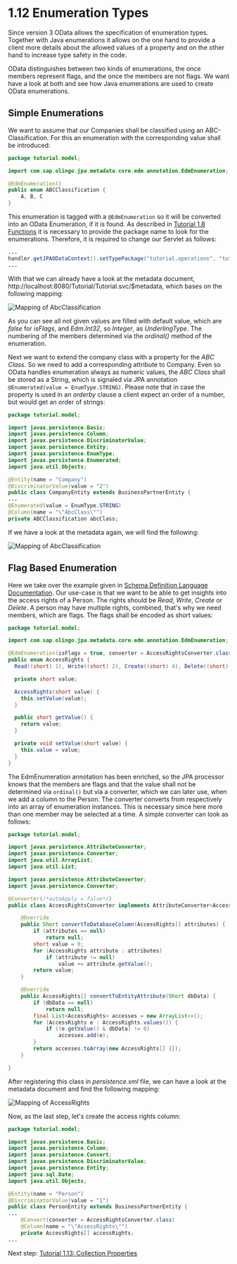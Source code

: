 # 1.12 Enumeration Types

Since version 3 OData allows the specification of enumeration types. Together with Java enumerations it allows on the one hand to provide a client more details about the allowed values of a property and on the other hand to increase type safety in the code.

OData distinguishes between two kinds of enumerations, the once members represent flags, and the once the members are not flags. We want have a look at both and see how Java enumerations are used to create OData enumerations.

## Simple Enumerations

We want to assume that our Companies shall be classified using an ABC-Classification. For this an enumeration with the corresponding value shall be introduced:

```Java
package tutorial.model;

import com.sap.olingo.jpa.metadata.core.edm.annotation.EdmEnumeration;

@EdmEnumeration()
public enum ABCClassification {
    A, B, C
}
```
This enumeration is tagged with a `@EdmEnumeration` so it will be converted into an OData Enumeration, if it is found. As described in [Tutorial 1.8 Functions](1-8-Functions.md) it is necessary to provide the package name to look for the enumerations. Therefore, it is required to change our Servlet as follows:
```Java
...
handler.getJPAODataContext().setTypePackage("tutorial.operations", "tutorial.model");
...
```
With that we can already have a look at the metadata document, http://localhost:8080/Tutorial/Tutorial.svc/$metadata, which bases on the following mapping:

![Mapping of AbcClassification](Metadata/MappingSimpleEnum.png)

As you can see all not given values are filled with default value, which are _false_ for _isFlags_, and _Edm.Int32_, so _Integer_, as _UnderlingType_. The numbering of the members determined via the _ordinal()_ method of the enumeration.

Next we want to extend the company class with a property for the _ABC Class_. So we need to add a corresponding attribute to Company. Even so OData handles enumeration always as numeric values, the _ABC Class_ shall be stored as a String, which is signaled via JPA annotation` @Enumerated(value = EnumType.STRING)`. Please note that in case the property is used in an _orderby_ clause a client expect an order of a number, but would get an order of strings:

```Java
package tutorial.model;

import javax.persistence.Basic;
import javax.persistence.Column;
import javax.persistence.DiscriminatorValue;
import javax.persistence.Entity;
import javax.persistence.EnumType;
import javax.persistence.Enumerated;
import java.util.Objects;

@Entity(name = "Company")
@DiscriminatorValue(value = "2")
public class CompanyEntity extends BusinessPartnerEntity {
...
@Enumerated(value = EnumType.STRING)
@Column(name = "\"AbcClass\"")
private ABCClassification abcClass;
```
If we have a look at the metadata again, we will find the following:

![Mapping of AbcClassification](Metadata/MappingSimpleEnumCompany.png)
## Flag Based Enumeration

Here we take over the example given in [Schema Definition Language Documentation](http://docs.oasis-open.org/odata/odata/v4.0/errata03/os/complete/part3-csdl/odata-v4.0-errata03-os-part3-csdl-complete.html#_Toc453752565). Our use-case is that we want to be able to get insights into the access rights of a Person. The rights should be _Read_, _Write_, _Create_ or _Delete_. A person may have multiple rights, combined, that's why we need members, which are flags. The flags shall be encoded as short values:

```Java
package tutorial.model;

import com.sap.olingo.jpa.metadata.core.edm.annotation.EdmEnumeration;

@EdmEnumeration(isFlags = true, converter = AccessRightsConverter.class)
public enum AccessRights {
  Read((short) 1), Write((short) 2), Create((short) 4), Delete((short) 8);

  private short value;

  AccessRights(short value) {
    this.setValue(value);
  }

  public short getValue() {
    return value;
  }

  private void setValue(short value) {
    this.value = value;
  }
}
```
The EdmEnumeration annotation has been enriched, so the JPA processor knows that the members are flags and that the value shall not be determined via `ordinal()` but via a converter, which we can later use, when we add a column to the Person. The converter converts from respectively into an array of enumeration instances. This is necessary since here more than one member may be selected at a time. A simple converter can look as follows:
```Java
package tutorial.model;

import javax.persistence.AttributeConverter;
import javax.persistence.Converter;
import java.util.ArrayList;
import java.util.List;

import javax.persistence.AttributeConverter;
import javax.persistence.Converter;

@Converter(/*autoApply = false*/)
public class AccessRightsConverter implements AttributeConverter<AccessRights[], Short> {

    @Override
    public Short convertToDatabaseColumn(AccessRights[] attributes) {
        if (attributes == null)
            return null;
        short value = 0;
        for (AccessRights attribute : attributes)
            if (attribute != null)
                value += attribute.getValue();
        return value;
    }

    @Override
    public AccessRights[] convertToEntityAttribute(Short dbData) {
        if (dbData == null)
            return null;
        final List<AccessRights> accesses = new ArrayList<>();
        for (AccessRights e : AccessRights.values()) {
            if ((e.getValue() & dbData) != 0)
                accesses.add(e);
        }
        return accesses.toArray(new AccessRights[] {});
    }

}
```
After registering this class in _persistence.xml_ file, we can have a look at the metadata document and find the following mapping:

![Mapping of AccessRights](Metadata/MappingFlagsEnum.png)

Now, as the last step, let's create the access rights column:

```Java
package tutorial.model;

import javax.persistence.Basic;
import javax.persistence.Column;
import javax.persistence.Convert;
import javax.persistence.DiscriminatorValue;
import javax.persistence.Entity;
import java.sql.Date;
import java.util.Objects;

@Entity(name = "Person")
@DiscriminatorValue(value = "1")
public class PersonEntity extends BusinessPartnerEntity {
...
    @Convert(converter = AccessRightsConverter.class)
    @Column(name = "\"AccessRights\"")
    private AccessRights[] accessRights;
...
```
Next step: [Tutorial 1.13: Collection Properties](1-13-CollectionProperties.md)